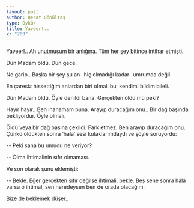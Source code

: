 ```yaml
---
layout: post
author: Berat Gönültaş
type: Öykü/
title: Yaveer!..
x: "200"
---
```

Yaveer!.. Ah unutmuşum bir anlığına. Tüm her şey bitince intihar etmişti.

Dün Madam öldü. Dün gece.

Ne garip.. Başka bir şey şu an -hiç olmadığı kadar- umrumda değil.

En çaresiz hissettiğim anlardan biri olmalı bu, kendimi bildim bileli.

Dün Madam öldü. Öyle denildi bana. Gerçekten öldü mü peki?

Hayır hayır.. Ben inanamam buna. Arayıp duracağım onu.. Bir dağ başında bekliyordur. Öyle olmalı.

Öldü veya bir dağ başına çekildi. Fark etmez. Ben arayıp duracağım onu. Çünkü öldükten sonra ‘hala’ sesi kulaklarımdaydı ve şöyle soruyordu:

-- Peki sana bu umudu ne veriyor?

-- Olma ihtimalinin sıfır olmaması.

Ve son olarak şunu eklemişti:

-- Bekle. Eğer gerçekten sıfır değilse ihtimali, bekle. Beş sene sonra hâlâ varsa o ihtimal, sen neredeysen ben de orada olacağım.

Bize de beklemek düşer..
